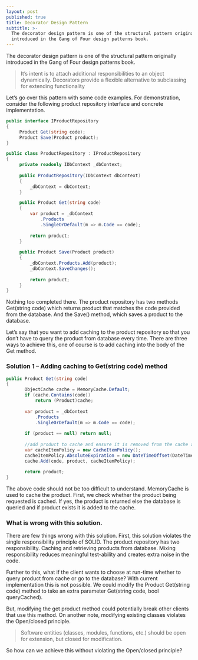 ```yaml
---
layout: post
published: true
title: Decorator Design Pattern
subtitle: >-
  The decorator design pattern is one of the structural pattern originally
  introduced in the Gang of Four design patterns book.
---
```

The decorator design pattern is one of the structural pattern originally introduced in the Gang of Four design patterns book.

>It’s intent is to attach additional responsibilities to an object dynamically. Decorators provide a
flexible alternative to subclassing for extending functionality

Let’s go over this pattern with some code examples. For demonstration, consider the following product repository interface and concrete implementation.

```C#
public interface IProductRepository
{
     Product Get(string code);
     Product Save(Product product);
}
```

```C#
public class ProductRepository : IProductRepository
{
     private readonly IDbContext _dbContext;
 
     public ProductRepository(IDbContext dbContext)
     {
         _dbContext = dbContext;
     }

     public Product Get(string code)
     {
         var product = _dbContext
             .Products
             .SingleOrDefault(m => m.Code == code);
 
         return product;
     }
 
     public Product Save(Product product)
     {
         _dbContext.Products.Add(product);
         _dbContext.SaveChanges();
 
         return product;
     }
}
```

Nothing too completed there. The product repository has two methods Get(string code) which returns product that matches the code provided from the database. And the Save() method, which saves a product to the database.

Let’s say that you want to add caching to the product repository so that you don’t have to query the product from database every time. There are three ways to achieve this, one of course is to add caching into the body of the Get method.

### Solution 1 – Adding caching to Get(string code) method

```C#
public Product Get(string code)
{
       ObjectCache cache = MemoryCache.Default;
       if (cache.Contains(code))
           return (Product)cache;
 
       var product = _dbContext
           .Products
           .SingleOrDefault(m => m.Code == code);
 
       if (product == null) return null;
 
       //add product to cache and ensure it is removed from the cache after 1 minute.
       var cacheItemPolicy = new CacheItemPolicy();
       cacheItemPolicy.AbsoluteExpiration = new DateTimeOffset(DateTime.Now.AddMinutes(1));           
       cache.Add(code, product, cacheItemPolicy);
 
       return product;
}
```

The above code should not be too difficult to understand. MemoryCache is used to cache the product. First, we check whether the product being requested is cached. If yes, the product is returned else the database is queried and if product exists it is added to the cache.

### What is wrong with this solution.

There are few things wrong with this solution. First, this solution violates the single responsibility principle of SOLID. The product repository has two responsibility. Caching and retrieving products from database. Mixing responsibility reduces meaningful test-ability and creates extra noise in the code.

Further to this, what if the client wants to choose at run-time whether to query product from cache or go to the database? With current implementation this is not possible. We could modify the Product Get(string code) method to take an extra parameter Get(string code, bool queryCached).

But, modifying the get product method could potentially break other clients that use this method. On another note, modifying existing classes violates the Open/closed principle.

>Software entities (classes, modules, functions, etc.) should be open for extension, but closed for modification.

So how can we achieve this without violating the Open/closed principle?




























